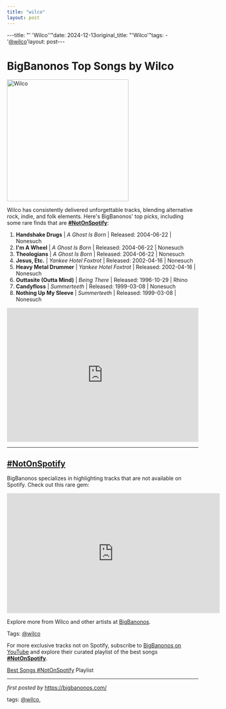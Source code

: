 ```yaml
---
title: "wilco"
layout: post
---
```

---title: "' 'Wilco''"date: 2024-12-13original_title: "'Wilco'"tags:  - '[@wilco](/tags/wilco/)'layout: post---<h1>BigBanonos Top Songs by Wilco</h1><div class="separator"> <a href="https://www.streetroots.org/sites/default/files/styles/open_graph_image/public/SR_Wilco.jpg?itok=LAxRrHoW" > <img alt="Wilco" border="0" width="320" data-original-height="320" data-original-width="480" src="https://www.streetroots.org/sites/default/files/styles/open_graph_image/public/SR_Wilco.jpg?itok=LAxRrHoW"/> </a></div><p>Wilco has consistently delivered unforgettable tracks, blending alternative rock, indie, and folk elements. Here's BigBanonos' top picks, including some rare finds that are <strong>[#NotOnSpotify](/tags/NotOnSpotify/)</strong>:</p> <ol> <!-- Newly Added Tracks --> <li><strong>Handshake Drugs</strong> | <em>A Ghost Is Born</em> | Released: 2004-06-22 | Nonesuch</li> <li><strong>I'm A Wheel</strong> | <em>A Ghost Is Born</em> | Released: 2004-06-22 | Nonesuch</li> <li><strong>Theologians</strong> | <em>A Ghost Is Born</em> | Released: 2004-06-22 | Nonesuch</li> <li><strong>Jesus, Etc.</strong> | <em>Yankee Hotel Foxtrot</em> | Released: 2002-04-16 | Nonesuch</li> <li><strong>Heavy Metal Drummer</strong> | <em>Yankee Hotel Foxtrot</em> | Released: 2002-04-16 | Nonesuch</li> <li><strong>Outtasite (Outta Mind)</strong> | <em>Being There</em> | Released: 1996-10-29 | Rhino</li> <li><strong>Candyfloss</strong> | <em>Summerteeth</em> | Released: 1999-03-08 | Nonesuch</li> <li><strong>Nothing Up My Sleeve</strong> | <em>Summerteeth</em> | Released: 1999-03-08 | Nonesuch</li></ol> <div> <iframe src="https://open.spotify.com/embed/playlist/6CbN7DQcrCsmW6tLck55Ll?utm_source=generator" width="100%" height="352" frameborder="0" allowfullscreen="" allow="autoplay; clipboard-write; encrypted-media; fullscreen; picture-in-picture" loading="lazy"></iframe></div> <hr><h2>[#NotOnSpotify](/tags/NotOnSpotify/)</h2><p>BigBanonos specializes in highlighting tracks that are not available on Spotify. Check out this rare gem:</p><iframe allow="accelerometer; autoplay; clipboard-write; encrypted-media; gyroscope; picture-in-picture; web-share" allowfullscreen="" frameborder="0" height="315" referrerpolicy="strict-origin-when-cross-origin" src="https://www.youtube.com/embed/502WPvOG1Ho?si=W0-BBiw36IPP2RQw" title="YouTube video player" width="560"></iframe> <p>Explore more from Wilco and other artists at <a href="https://bigbanonos.com/">BigBanonos</a>.</p><p>Tags: [@wilco](/tags/wilco/)</p><!--Subscribe and Playlist Links--><div>    <p>For more exclusive tracks not on Spotify, subscribe to <a href="https://www.youtube.com/[@BigBanonos](/tags/BigBanonos/)" target="_blank">BigBanonos on YouTube</a> and explore their curated playlist of the best songs <strong>[#NotOnSpotify](/tags/NotOnSpotify/)</strong>.</p>    <p><a href="https://www.youtube.com/playlist?list=PLtuNtuTatqI0kFahUCbtbfenC_ET5O_tr" target="_blank">Best Songs [#NotOnSpotify](/tags/NotOnSpotify/) Playlist<br /></a></p></div><hr /><p><em>first posted by</em> <a href="https://bigbanonos.com/" rel="noopener" target="_new">https://bigbanonos.com/</a></p><p>tags: [@wilco](/tags/wilco/),</p>